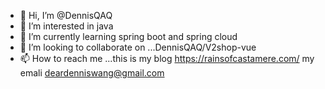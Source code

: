 - 👋 Hi, I’m @DennisQAQ
- 👀 I’m interested in java
- 🌱 I’m currently learning spring boot and spring cloud
- 💞️ I’m looking to collaborate on ...DennisQAQ/V2shop-vue
- 📫 How to reach me ...this is my blog https://rainsofcastamere.com/ my emali deardenniswang@gmail.com

<!---
DennisQAQ/DennisQAQ is a ✨ special ✨ repository because its `README.md` (this file) appears on your GitHub profile.
You can click the Preview link to take a look at your changes.
--->
